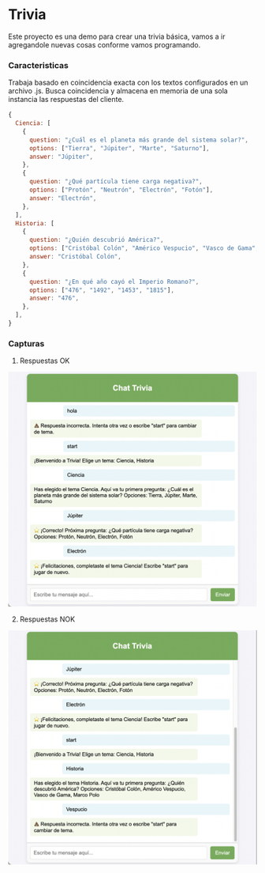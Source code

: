 # Trivia

Este proyecto es una demo para crear una trivia básica, vamos a ir agregandole nuevas cosas conforme vamos programando.

### Caracteristicas

Trabaja basado en coincidencia exacta con los textos configurados en un archivo .js. Busca coincidencia y almacena en memoria de una sola instancia las respuestas del cliente.

```javascript
{
  Ciencia: [
    {
      question: "¿Cuál es el planeta más grande del sistema solar?",
      options: ["Tierra", "Júpiter", "Marte", "Saturno"],
      answer: "Júpiter",
    },
    {
      question: "¿Qué partícula tiene carga negativa?",
      options: ["Protón", "Neutrón", "Electrón", "Fotón"],
      answer: "Electrón",
    },
  ],
  Historia: [
    {
      question: "¿Quién descubrió América?",
      options: ["Cristóbal Colón", "Américo Vespucio", "Vasco de Gama", "Marco Polo"],
      answer: "Cristóbal Colón",
    },
    {
      question: "¿En qué año cayó el Imperio Romano?",
      options: ["476", "1492", "1453", "1815"],
      answer: "476",
    },
  ],
}
```

### Capturas

1. Respuestas OK

![1736642373946](image/Readme/1736642373946.png)

2. Respuestas NOK

![1736642441337](image/Readme/1736642441337.png)

